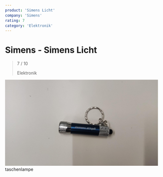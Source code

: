 ```yaml
---
product: 'Simens Licht'
company: 'Simens'
rating: 7
category: 'Elektronik'
---
```


# Simens - Simens Licht
>
> 7 / 10
>
> Elektronik

![Simens Licht](./assets/simens-simens-licht-9f5b638a-4dd0-4ae9-996d-8ac1c3d2d032.jpg)
taschenlampe
